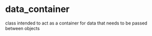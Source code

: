 data_container
==============

class intended to act as a container for data that needs to be passed between objects
